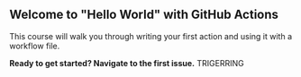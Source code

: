 ## Welcome to "Hello World" with GitHub Actions

This course will walk you through writing your first action and using it with a workflow file. 

**Ready to get started? Navigate to the first issue.**
TRIGERRING 
